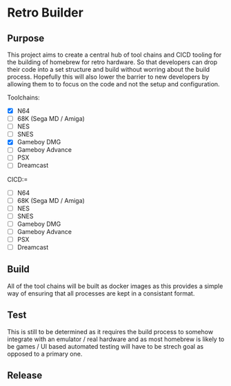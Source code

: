 # Retro Builder

## Purpose

This project aims to create a central hub of tool chains and CICD tooling for the building of homebrew for retro hardware. So that developers can drop their code into a set structure and build without worring about the build process.
Hopefully this will also lower the barrier to new developers by allowing them to to focus on the code and not the setup and configuration.

Toolchains:

- [x] N64
- [ ] 68K (Sega MD / Amiga)
- [ ] NES
- [ ] SNES
- [X] Gameboy DMG
- [ ] Gameboy Advance
- [ ] PSX
- [ ] Dreamcast

CICD:=

- [ ] N64
- [ ] 68K (Sega MD / Amiga)
- [ ] NES
- [ ] SNES
- [ ] Gameboy DMG
- [ ] Gameboy Advance
- [ ] PSX
- [ ] Dreamcast

## Build

All of the tool chains will be built as docker images as this provides a simple way of ensuring that all processes are kept in a consistant format.

## Test

This is still to be determined as it requires the build process to somehow integrate with an emulator / real hardware and as most homebrew is likely to be games / UI based automated testing will have to be strech goal as opposed to a primary one.

## Release
